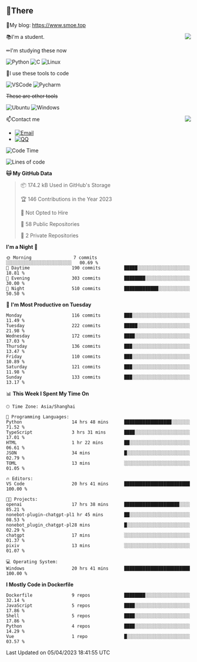 
## 👏There

📰My blog: https://www.smoe.top

<img align="right" src="https://github-readme-stats.vercel.app/api/top-langs/?username=AkashiCoin"/>


📚I'm a student.

✏I'm studying these now

![Python](https://img.shields.io/badge/-Python-blue?style=flat-square&logo=Python&logoColor=fff)
![C](https://img.shields.io/badge/-C-585858?style=flat-square&logo=C&logoColor=fff)
![Linux](https://img.shields.io/badge/-Linux-black?style=flat-square&logo=Linux&logoColor=fff)

🔨I use these tools to code

![VSCode](https://img.shields.io/badge/-VSCode-blue?style=flat-square&logo=visualstudiocode&logoColor=fff)
![Pycharm](https://img.shields.io/badge/-Pycharm-green?style=flat-square&logo=pycharm&logoColor=fff)

 ~~These are other tools~~

![Ubuntu](https://img.shields.io/badge/-Ubuntu-orange?style=flat-square&logo=Ubuntu&logoColor=fff)
![Windows](https://img.shields.io/badge/-Windows-blue?style=flat-square&logo=Windows&logoColor=fff)

<img align="right" src="https://github-readme-stats.vercel.app/api?username=AkashiCoin" />


📫Contact me

* [![Email](https://img.shields.io/badge/Email-l1040186796@gmail.com-1?style=social&logoColor=fff)](mailto:l1040186796@gmail.com)
* [![QQ](https://img.shields.io/badge/QQ-1040186796-1?style=social&logoColor=fff)](tencent://AddContact/?fromId=45&fromSubId=1&subcmd=all&uin=1040186796&website=www.oicqzone.com)

<!--START_SECTION:waka-->
![Code Time](http://img.shields.io/badge/Code%20Time-688%20hrs%206%20mins-blue)

![Lines of code](https://img.shields.io/badge/From%20Hello%20World%20I%27ve%20Written-238.2%20thousand%20lines%20of%20code-blue)

**🐱 My GitHub Data** 

> 📦 174.2 kB Used in GitHub's Storage 
 > 
> 🏆 146 Contributions in the Year 2023
 > 
> 🚫 Not Opted to Hire
 > 
> 📜 58 Public Repositories 
 > 
> 🔑 2 Private Repositories 
 > 
**I'm a Night 🦉** 

```text
🌞 Morning                7 commits           ░░░░░░░░░░░░░░░░░░░░░░░░░   00.69 % 
🌆 Daytime                190 commits         █████░░░░░░░░░░░░░░░░░░░░   18.81 % 
🌃 Evening                303 commits         ████████░░░░░░░░░░░░░░░░░   30.00 % 
🌙 Night                  510 commits         █████████████░░░░░░░░░░░░   50.50 % 
```
📅 **I'm Most Productive on Tuesday** 

```text
Monday                   116 commits         ███░░░░░░░░░░░░░░░░░░░░░░   11.49 % 
Tuesday                  222 commits         █████░░░░░░░░░░░░░░░░░░░░   21.98 % 
Wednesday                172 commits         ████░░░░░░░░░░░░░░░░░░░░░   17.03 % 
Thursday                 136 commits         ███░░░░░░░░░░░░░░░░░░░░░░   13.47 % 
Friday                   110 commits         ███░░░░░░░░░░░░░░░░░░░░░░   10.89 % 
Saturday                 121 commits         ███░░░░░░░░░░░░░░░░░░░░░░   11.98 % 
Sunday                   133 commits         ███░░░░░░░░░░░░░░░░░░░░░░   13.17 % 
```


📊 **This Week I Spent My Time On** 

```text
🕑︎ Time Zone: Asia/Shanghai

💬 Programming Languages: 
Python                   14 hrs 48 mins      ██████████████████░░░░░░░   71.52 % 
TypeScript               3 hrs 31 mins       ████░░░░░░░░░░░░░░░░░░░░░   17.01 % 
HTML                     1 hr 22 mins        ██░░░░░░░░░░░░░░░░░░░░░░░   06.61 % 
JSON                     34 mins             █░░░░░░░░░░░░░░░░░░░░░░░░   02.79 % 
TOML                     13 mins             ░░░░░░░░░░░░░░░░░░░░░░░░░   01.05 % 

🔥 Editors: 
VS Code                  20 hrs 41 mins      █████████████████████████   100.00 % 

🐱‍💻 Projects: 
openai                   17 hrs 38 mins      █████████████████████░░░░   85.21 % 
nonebot-plugin-chatgpt-pl1 hr 45 mins        ██░░░░░░░░░░░░░░░░░░░░░░░   08.53 % 
nonebot_plugin_chatgpt-pl28 mins             █░░░░░░░░░░░░░░░░░░░░░░░░   02.29 % 
chatgpt                  17 mins             ░░░░░░░░░░░░░░░░░░░░░░░░░   01.37 % 
pixiv                    13 mins             ░░░░░░░░░░░░░░░░░░░░░░░░░   01.07 % 

💻 Operating System: 
Windows                  20 hrs 41 mins      █████████████████████████   100.00 % 
```

**I Mostly Code in Dockerfile** 

```text
Dockerfile               9 repos             ████████░░░░░░░░░░░░░░░░░   32.14 % 
JavaScript               5 repos             ████░░░░░░░░░░░░░░░░░░░░░   17.86 % 
Shell                    5 repos             ████░░░░░░░░░░░░░░░░░░░░░   17.86 % 
Python                   4 repos             ████░░░░░░░░░░░░░░░░░░░░░   14.29 % 
Vue                      1 repo              █░░░░░░░░░░░░░░░░░░░░░░░░   03.57 % 
```




 Last Updated on 05/04/2023 18:41:55 UTC
<!--END_SECTION:waka-->
